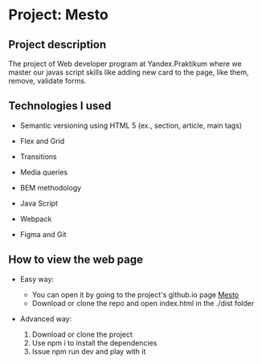 # Project: Mesto

## Project description

The project of Web developer program at Yandex.Praktikum where we master our javas script skills like adding new card to the page, like them, remove, validate forms.


## Technologies I used

* Semantic versioning using HTML 5 (ex., section, article, main tags)
* Flex and Grid
* Transitions
* Media queries
* BEM methodology
* Java Script
* Webpack

* Figma and Git


## How to view the web page

* Easy way:
  * You can open it by going to the project's github.io page [Mesto](https://pincats.github.io/mesto/)
  * Download or clone the repo and open index.html in the ./dist folder

* Advanced way:
  1. Download or clone the project
  2. Use npm i to install the dependencies
  3. Issue npm run dev and play with it
